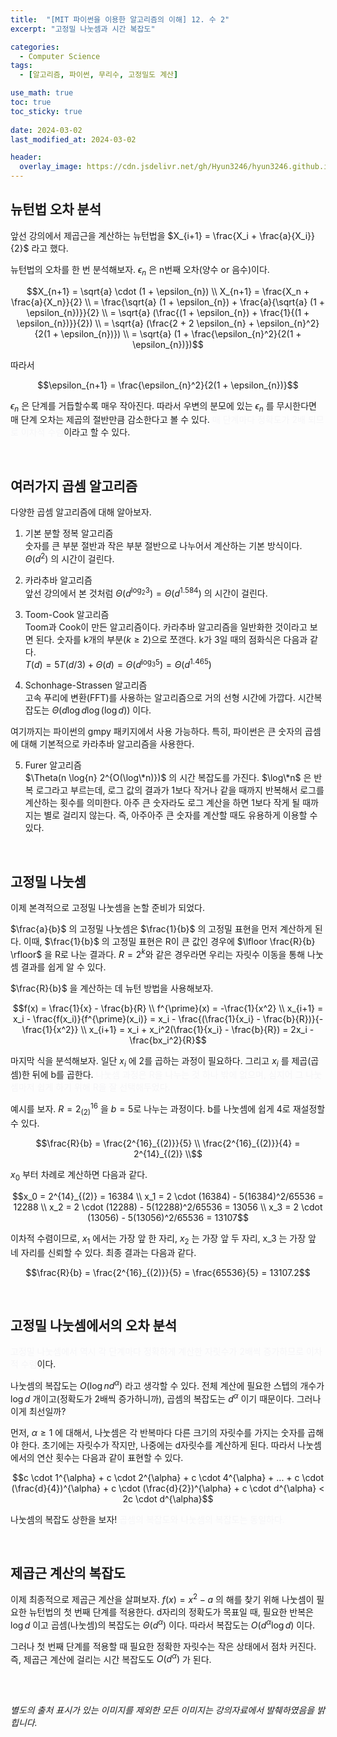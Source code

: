 ```yaml
---
title:  "[MIT 파이썬을 이용한 알고리즘의 이해] 12. 수 2"
excerpt: "고정밀 나눗셈과 시간 복잡도"

categories:
  - Computer Science
tags:
  - [알고리즘, 파이썬, 무리수, 고정밀도 계산]

use_math: true
toc: true
toc_sticky: true
 
date: 2024-03-02
last_modified_at: 2024-03-02

header:
  overlay_image: https://cdn.jsdelivr.net/gh/Hyun3246/hyun3246.github.io@master/image/overlay image/Introduction to Algorithms.jpg
---
```

## 뉴턴법 오차 분석
앞선 강의에서 제곱근을 계산하는 뉴턴법을 $X_{i+1} = \frac{X_i + \frac{a}{X_i}}{2}$ 라고 했다.

뉴턴법의 오차를 한 번 분석해보자. $\epsilon_{n}$ 은 n번째 오차(양수 or 음수)이다.

$$X_{n+1} = \sqrt{a} \cdot (1 + \epsilon_{n}) \\
X_{n+1} = \frac{X_n + \frac{a}{X_n}}{2} \\
= \frac{\sqrt{a} (1 + \epsilon_{n}) + \frac{a}{\sqrt{a} (1 + \epsilon_{n})}}{2} \\
= \sqrt{a} (\frac{(1 + \epsilon_{n}) + \frac{1}{(1 + \epsilon_{n})}}{2}) \\
= \sqrt{a} (\frac{2 + 2 \epsilon_{n} + \epsilon_{n}^2}{2(1 + \epsilon_{n})}) \\
= \sqrt{a} (1 + \frac{\epsilon_{n}^2}{2(1 + \epsilon_{n})})$$

따라서

$$\epsilon_{n+1} = \frac{\epsilon_{n}^2}{2(1 + \epsilon_{n})}$$

$\epsilon_{n}$ 은 단계를 거듭할수록 매우 작아진다. 따라서 우변의 분모에 있는 $\epsilon_{n}$ 를 무시한다면 매 단계 오차는 제곱의 절반만큼 감소한다고 볼 수 있다. <span style="color:#F5F5F7">매 단계마다 정확도가 2배 되므로 이차적 수렴</span>이라고 할 수 있다.

<br/>

## 여러가지 곱셈 알고리즘
다양한 곱셈 알고리즘에 대해 알아보자.

1. 기본 분할 정복 알고리즘 <br/>
숫자를 큰 부분 절반과 작은 부분 절반으로 나누어서 계산하는 기본 방식이다. $\Theta(d^2)$ 의 시간이 걸린다.

2. 카라추바 알고리즘 <br/>
앞선 강의에서 본 것처럼 $\Theta(d^{\log_{2}{3}}) = \Theta(d^{1.584})$ 의 시간이 걸린다.

3. Toom-Cook 알고리즘 <br/>
Toom과 Cook이 만든 알고리즘이다. 카라추바 알고리즘을 일반화한 것이라고 보면 된다. 숫자를 k개의 부분($k \geq 2$)으로 쪼갠다. k가 3일 때의 점화식은 다음과 같다. <br/>
$T(d) = 5T(d/3) + \Theta(d) = \Theta(d^{\log_{3}{5}}) = \Theta(d^{1.465})$

4. Schonhage-Strassen 알고리즘 <br/>
고속 푸리에 변환(FFT)를 사용하는 알고리즘으로 거의 선형 시간에 가깝다. 시간복잡도는 $\Theta(d \log{d} \log{(\log{d})})$ 이다.

여기까지는 파이썬의 gmpy 패키지에서 사용 가능하다. 특히, 파이썬은 큰 숫자의 곱셈에 대해 기본적으로 카라추바 알고리즘을 사용한다.

5. Furer 알고리즘 <br/>
$\Theta(n \log{n} 2^{O(\log\*n)})$ 의 시간 복잡도를 가진다. $\log\*n$ 은 반복 로그라고 부르는데, 로그 값의 결과가 1보다 작거나 같을 때까지 반복해서 로그를 계산하는 횟수를 의미한다. 아주 큰 숫자라도 로그 계산을 하면 1보다 작게 될 때까지는 별로 걸리지 않는다. 즉, 아주아주 큰 숫자를 계산할 때도 유용하게 이용할 수 있다.

<br/>

## 고정밀 나눗셈
이제 본격적으로 고정밀 나눗셈을 논할 준비가 되었다. 

$\frac{a}{b}$ 의 고정밀 나눗셈은 $\frac{1}{b}$ 의 고정밀 표현을 먼저 계산하게 된다. 이때, $\frac{1}{b}$ 의 고정밀 표현은 R이 큰 값인 경우에 $\lfloor \frac{R}{b} \rfloor$ 을 R로 나눈 결과다. $R=2^k$와 같은 경우라면 우리는 자릿수 이동을 통해 나눗셈 결과를 쉽게 알 수 있다.

$\frac{R}{b}$ 을 계산하는 데 뉴턴 방법을 사용해보자.

$$f(x) = \frac{1}{x} - \frac{b}{R} \\
f^{\prime}(x) = -\frac{1}{x^2} \\
x_{i+1} = x_i - \frac{f(x_i)}{f^{\prime}(x_i)} = x_i - \frac{(\frac{1}{x_i} - \frac{b}{R})}{-\frac{1}{x^2}} \\
x_{i+1} = x_i + x_i^2(\frac{1}{x_i} - \frac{b}{R}) = 2x_i - \frac{bx_i^2}{R}$$


마지막 식을 분석해보자. 일단 $x_i$ 에 2를 곱하는 과정이 필요하다. 그리고 $x_i$ 를 제곱(곱셈)한 뒤에 b를 곱한다. <span style="color:#F5F5F7">나눗셈 과정은 R을 나누는 것 하나 밖에 없으며, 심지어 그 나눗셈마저 쉽게 하기 위해 R을 잘 선택해두었다.</span>

예시를 보자. $R = 2^{16}_{(2)}$ 을 $b=5$로 나누는 과정이다. b를 나눗셈에 쉽게 4로 재설정할 수 있다.

$$\frac{R}{b} = \frac{2^{16}_{(2)}}{5} \\
\frac{2^{16}_{(2)}}{4} = 2^{14}_{(2)} \\$$

$x_0$ 부터 차례로 계산하면 다음과 같다.

$$x_0 = 2^{14}_{(2)} = 16384 \\
x_1 = 2 \cdot (16384) - 5(16384)^2/65536 = 12288 \\
x_2 = 2 \cdot (12288) - 5(12288)^2/65536 = 13056 \\
x_3 = 2 \cdot (13056) - 5(13056)^2/65536 = 13107$$

이차적 수렴이므로, $x_1$ 에서는 가장 앞 한 자리, $x_2$ 는 가장 앞 두 자리, x_3 는 가장 앞 네 자리를 신뢰할 수 있다. 최종 결과는 다음과 같다.

$$\frac{R}{b} = \frac{2^{16}_{(2)}}{5}  = \frac{65536}{5} = 13107.2$$

<br/>

## 고정밀 나눗셈에서의 오차 분석
<span style="color:#F5F5F7">고정밀 나눗셈에서 역시 각 단계마다 정확하게 계산한 자릿수가 2배씩 증가하므로 이차적 수렴</span>이다.

나눗셈의 복잡도는 $O(\log{n} d^{\alpha})$ 라고 생각할 수 있다. 전체 계산에 필요한 스텝의 개수가 $\log{d}$ 개이고(정확도가 2배씩 증가하니까), 곱셈의 복잡도는 $d^{\alpha}$ 이기 때문이다. 그러나 이게 최선일까?

먼저, $\alpha \geq 1$ 에 대해서, 나눗셈은 각 반복마다 다른 크기의 자릿수를 가지는 숫자를 곱해야 한다. 초기에는 자릿수가 작지만, 나중에는 d자릿수를 계산하게 된다. 따라서 나눗셈에서의 연산 횟수는 다음과 같이 표현할 수 있다.

$$c \cdot 1^{\alpha} + c \cdot 2^{\alpha} + c \cdot 4^{\alpha} + ... + c \cdot (\frac{d}{4})^{\alpha} + c \cdot (\frac{d}{2})^{\alpha} + c \cdot d^{\alpha} < 2c \cdot d^{\alpha}$$

나눗셈의 복잡도 상한을 보자! <span style="color:#F5F5F7">곱셈의 복잡도와 나눗셈의 복잡도는 동일하다.</span>

<br/>

## 제곱근 계산의 복잡도
이제 최종적으로 제곱근 계산을 살펴보자. $f(x) = x^2 - a$ 의 해를 찾기 위해 나눗셈이 필요한 뉴턴법의 첫 번째 단계를 적용한다. d자리의 정확도가 목표일 때, 필요한 반복은 $\log{d}$ 이고 곱셈(나눗셈)의 복잡도는 $\Theta(d^{\alpha})$ 이다. 따라서 복잡도는 $O(d^{\alpha} \log{d})$ 이다.

그러나 첫 번째 단계를 적용할 때 필요한 정확한 자릿수는 작은 상태에서 점차 커진다. 즉, 제곱근 계산에 걸리는 시간 복잡도도 $O(d^{\alpha})$ 가 된다.

<br/>
<br/>

*별도의 출처 표시가 있는 이미지를 제외한 모든 이미지는 강의자료에서 발췌하였음을 밝힙니다.*
